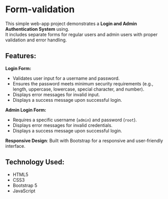 # Form-validation
This simple web-app project demonstrates a **Login and Admin Authentication System** using.<br> It includes separate forms for regular users and admin users with proper validation and error handling.<br>

## Features:<br>

**Login Form:**<br>
  - Validates user input for a username and password.<br>
  - Ensures the password meets minimum security requirements (e.g., length, uppercase, lowercase, special character, and number).<br>
  - Displays error messages for invalid input.<br>
  - Displays a success message upon successful login.<br>

 **Admin Login Form:**<br>
  - Requires a specific username (`admin`) and password (`root`).<br>
  - Displays error messages for invalid credentials.<br>
  - Displays a success message upon successful login.<br>

 **Responsive Design**: Built with Bootstrap for a responsive and user-friendly interface.<br>

## Technology Used:<br>
  - HTML5<br>
  - CSS3<br>
  - Bootstrap 5<br>
  - JavaScript

